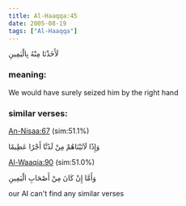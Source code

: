 ```yaml
---
title: Al-Haaqqa:45
date: 2005-08-19
tags: ["Al-Haaqqa"]
---
```

لَأَخَذْنَا مِنْهُ بِالْيَمِينِ
### meaning: 
We would have surely seized him by the right hand
### similar verses: 

[An-Nisaa:67](/4/67) (sim:51.1%)

وَإِذًا لَآتَيْنَاهُمْ مِنْ لَدُنَّا أَجْرًا عَظِيمًا

[Al-Waaqia:90](/56/90) (sim:51.0%)

وَأَمَّا إِنْ كَانَ مِنْ أَصْحَابِ الْيَمِينِ

our AI can't find any similar verses


